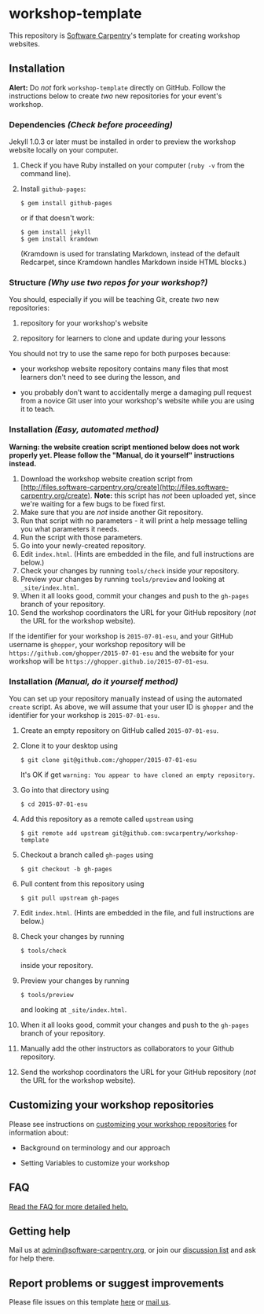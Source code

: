 # workshop-template

This repository is [Software Carpentry](http://software-carpentry.org)'s 
template for creating workshop websites.


## Installation

**Alert:** 
Do *not* fork `workshop-template` directly on GitHub. Follow the
instructions below to create *two* new repositories for your event's
workshop.

### Dependencies *(Check before proceeding)*

Jekyll 1.0.3 or later must be installed in order to preview the workshop
website locally on your computer. 

1. Check if you have Ruby installed on your computer (`ruby -v` from the
command line).

2. Install `github-pages`:

    ~~~
    $ gem install github-pages
    ~~~

    or if that doesn't work:

    ~~~
    $ gem install jekyll
    $ gem install kramdown
    ~~~

    (Kramdown is used for translating Markdown, instead of the default
    Redcarpet, since Kramdown handles Markdown inside HTML blocks.)

### Structure *(Why use two repos for your workshop?)*

You should, especially if you will be teaching Git, create *two* new
repositories:

  1.  repository for your workshop's website

  2.  repository for learners to clone and update during your lessons 

You should not try to use the same repo for both purposes because:

  *  your workshop website repository contains many files that
     most learners don't need to see during the lesson, and

  *  you probably don't want to accidentally merge a damaging pull
     request from a novice Git user into your workshop's website
     while you are using it to teach.
          
### Installation *(Easy, automated method)*

**Warning: the website creation script mentioned below does not work properly yet.  Please follow the "Manual, do it yourself" instructions instead.**

1.  Download the workshop website creation script from [http://files.software-carpentry.org/create](http://files.software-carpentry.org/create).  **Note:** this script has *not* been uploaded yet, since we're waiting for a few bugs to be fixed first.
2.  Make sure that you are *not* inside another Git repository.
3.  Run that script with no parameters - it will print a help message telling you what parameters it needs.
4.  Run the script with those parameters.
5.  Go into your newly-created repository.
6.  Edit `index.html`.  (Hints are embedded in the file, and full instructions are below.)
7.  Check your changes by running `tools/check` inside your repository.
8.  Preview your changes by running `tools/preview` and looking at `_site/index.html`.
9.  When it all looks good, commit your changes and push to the `gh-pages` branch of your repository.
10. Send the workshop coordinators the URL for your GitHub repository (*not* the URL for the workshop website).

If the identifier for your workshop is `2015-07-01-esu`, and your
GitHub username is `ghopper`, your workshop repository will be
`https://github.com/ghopper/2015-07-01-esu` and the website for your
workshop will be `https://ghopper.github.io/2015-07-01-esu`.

### Installation *(Manual, do it yourself method)*

You can set up your repository manually instead of using the automated
`create` script.  As above, we will assume that your user ID is `ghopper` and
the identifier for your workshop is `2015-07-01-esu`.

1.  Create an empty repository on GitHub called `2015-07-01-esu`.
2.  Clone it to your desktop using

    ~~~
    $ git clone git@github.com:/ghopper/2015-07-01-esu
    ~~~

    It's OK if get `warning: You appear to have cloned an empty repository`.
3.  Go into that directory using

    ~~~
    $ cd 2015-07-01-esu
    ~~~
4.  Add this repository as a remote called `upstream` using

    ~~~
    $ git remote add upstream git@github.com:swcarpentry/workshop-template
    ~~~
5.  Checkout a branch called `gh-pages` using

    ~~~
    $ git checkout -b gh-pages
    ~~~
6.  Pull content from this repository using

    ~~~
    $ git pull upstream gh-pages
    ~~~
7.  Edit `index.html`. (Hints are embedded in the file, and full instructions
    are below.)
8.  Check your changes by running 

    ~~~
    $ tools/check
    ~~~
    
    inside your repository.
9.  Preview your changes by running

    ~~~
    $ tools/preview
    ~~~
    
    and looking at `_site/index.html`.
10. When it all looks good, commit your changes and push to the `gh-pages`
    branch of your repository.
11. Manually add the other instructors as collaborators to your Github
    repository.
12. Send the workshop coordinators the URL for your GitHub repository (*not* the
    URL for the workshop website).


## Customizing your workshop repositories

Please see instructions on [customizing your workshop repositories](CUSTOMIZATION.md)
for information about:

* Background on terminology and our approach

* Setting Variables to customize your workshop


## FAQ

[Read the FAQ for more detailed help.](FAQ.md)


## Getting help

Mail us at [admin@software-carpentry.org](mailto:admin@software-carpentry.org),
or join our [discussion list](http://lists.software-carpentry.org/mailman/listinfo/discuss_lists.software-carpentry.org)
and ask for help there.


## Report problems or suggest improvements

Please file issues on this template
[here](https://github.com/swcarpentry/workshop-template)
or [mail us](mailto:admin@software-carpentry.org).

